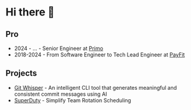 # Hi there 👋

## Pro

- 2024 - ... - Senior Engineer at [Primo](https://getprimo.com/)
- 2018-2024 - From Software Engineer to Tech Lead Engineer at [PayFit](https://payfit.com)

## Projects

- [Git Whisper](https://github.com/mathieuletyrant/git-whisper) - An intelligent CLI tool that generates meaningful and consistent commit messages using AI
- [SuperDuty](https://www.superduty.app/) - Simplify Team Rotation Scheduling
